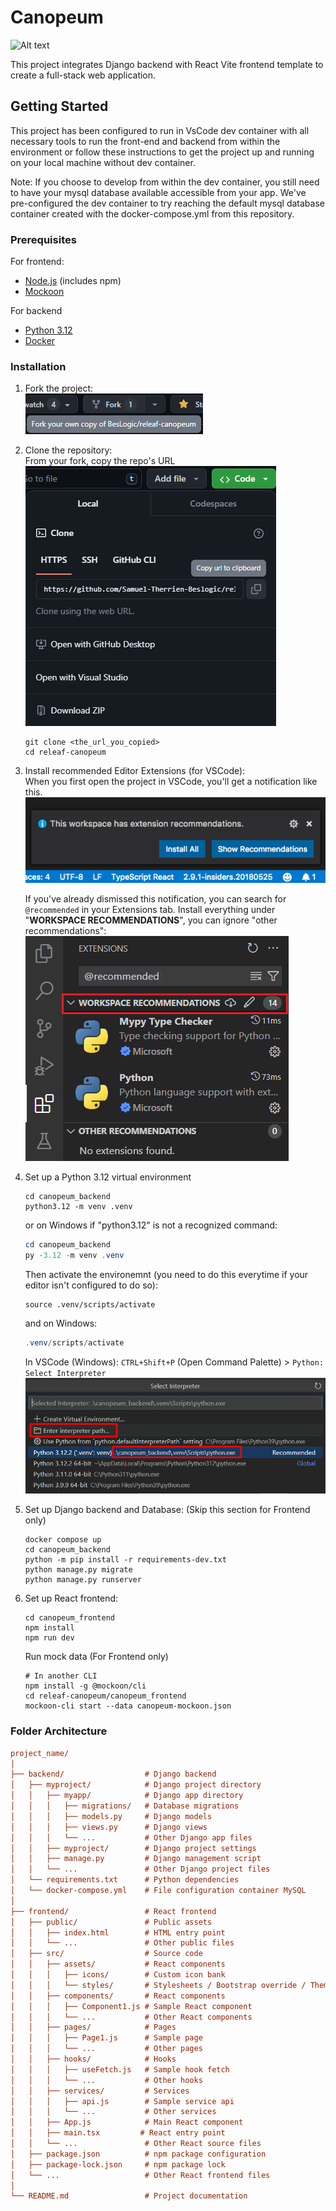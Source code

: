 # Canopeum

![Alt text](canopeum_frontend/public/Canopeum_Logo.jpg?raw=true "Logo")

This project integrates Django backend with React Vite frontend template to create a full-stack web application.

## Getting Started

This project has been configured to run in VsCode dev container with all 
necessary tools to run the front-end and backend from within the environment or 
follow these instructions to get the project up and running on your local machine 
without dev container.

Note: If you choose to develop from within the dev container, you still need to
have your mysql database available accessible from your app. We've pre-configured
the dev container to try reaching the default mysql database container created
with the docker-compose.yml from this repository.

### Prerequisites

For frontend:

- [Node.js](https://nodejs.org/en/download) (includes npm)
- [Mockoon](https://mockoon.com/download/#download-section)

For backend

- [Python 3.12](https://www.python.org/downloads/)
- [Docker](https://www.docker.com/get-started/)

### Installation

1. Fork the project:\
   ![Fork](/docs/Fork.png)

2. Clone the repository:\
   From your fork, copy the repo's URL\
   ![Clone](/docs/Clone.png)

   ```shell
   git clone <the_url_you_copied>
   cd releaf-canopeum
   ```

3. Install recommended Editor Extensions (for VSCode):\
   When you first open the project in VSCode, you'll get a notification like this.\
   ![Recommended Popup](/docs/Recommended_Popup.png)

   If you've already dismissed this notification, you can search for `@recommended` in your Extensions tab.
   Install everything under "**WORKSPACE RECOMMENDATIONS**", you can ignore "other recommendations":\
   ![Recommended Extensions](/docs/Recommended_Extensions.png)

4. Set up a Python 3.12 virtual environment

   ```shell
   cd canopeum_backend
   python3.12 -m venv .venv
   ```

   or on Windows if "python3.12" is not a recognized command:

   ```powershell
   cd canopeum_backend
   py -3.12 -m venv .venv
   ```

   Then activate the environemnt (you need to do this everytime if your editor isn't configured to do so):

   ```shell
   source .venv/scripts/activate
   ```

   and on Windows:

   ```powershell
   .venv/scripts/activate
   ```

   In VSCode (Windows):
   `CTRL+Shift+P` (Open Command Palette) > `Python: Select Interpreter`
   ![VSCode_select_venv](/docs/VSCode_select_venv.png)

5. Set up Django backend and Database: (Skip this section for Frontend only)

   ```shell
   docker compose up
   cd canopeum_backend
   python -m pip install -r requirements-dev.txt
   python manage.py migrate
   python manage.py runserver
   ```

6. Set up React frontend:

   ```shell
   cd canopeum_frontend
   npm install
   npm run dev
   ```

   Run mock data (For Frontend only)

   ```shell
   # In another CLI
   npm install -g @mockoon/cli
   cd releaf-canopeum/canopeum_frontend
   mockoon-cli start --data canopeum-mockoon.json
   ```

### Folder Architecture

```ini
project_name/
│
├── backend/                  # Django backend
│   ├── myproject/            # Django project directory
│   │   ├── myapp/            # Django app directory
│   │   │   ├── migrations/   # Database migrations
│   │   │   ├── models.py     # Django models
│   │   │   ├── views.py      # Django views
│   │   │   └── ...           # Other Django app files
│   │   ├── myproject/        # Django project settings
│   │   ├── manage.py         # Django management script
│   │   └── ...               # Other Django project files
│   └── requirements.txt      # Python dependencies
│   └── docker-compose.yml    # File configuration container MySQL
│
├── frontend/                 # React frontend
│   ├── public/               # Public assets
│   │   ├── index.html        # HTML entry point
│   │   └── ...               # Other public files
│   ├── src/                  # Source code
│   │   ├── assets/           # React components
│   │   │   ├── icons/        # Custom icon bank
│   │   │   └── styles/       # Stylesheets / Bootstrap override / Theme variables
│   │   ├── components/       # React components
│   │   │   ├── Component1.js # Sample React component
│   │   │   └── ...           # Other React components
│   │   ├── pages/            # Pages
│   │   │   ├── Page1.js      # Sample page
│   │   │   └── ...           # Other pages
│   │   ├── hooks/            # Hooks
│   │   │   ├── useFetch.js   # Sample hook fetch
│   │   │   └── ...           # Other hooks
│   │   ├── services/         # Services
│   │   │   ├── api.js        # Sample service api
│   │   │   └── ...           # Other services
│   │   ├── App.js            # Main React component
│   │   ├── main.tsx         # React entry point
│   │   └── ...               # Other React source files
│   ├── package.json          # npm package configuration
│   ├── package-lock.json     # npm package lock
│   └── ...                   # Other React frontend files
│
└── README.md                 # Project documentation
```
